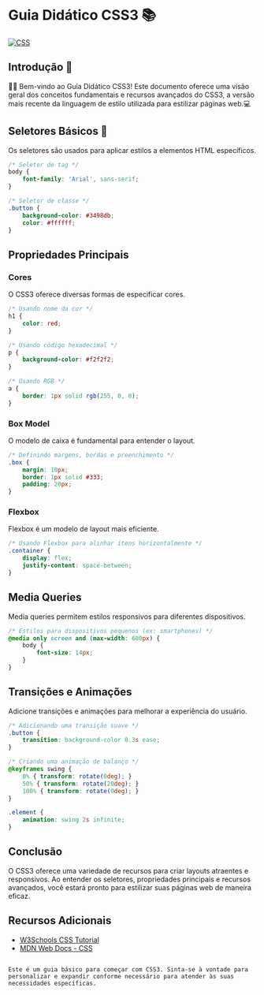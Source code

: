 # Guia Didático CSS3 📚

[![CSS](https://img.shields.io/badge/CSS-3-blue?style=flat&logo=css3)](https://link-para-mais-informacoes)

## Introdução 🚀

👨‍🏫 Bem-vindo ao Guia Didático CSS3! Este documento oferece uma visão geral dos conceitos fundamentais e recursos avançados do CSS3, a versão mais recente da linguagem de estilo utilizada para estilizar páginas web.💻

## Seletores Básicos 🧐

Os seletores são usados para aplicar estilos a elementos HTML específicos.

```css
/* Seletor de tag */
body {
    font-family: 'Arial', sans-serif;
}

/* Seletor de classe */
.button {
    background-color: #3498db;
    color: #ffffff;
}
```

## Propriedades Principais

### Cores

O CSS3 oferece diversas formas de especificar cores.

```css
/* Usando nome da cor */
h1 {
    color: red;
}

/* Usando código hexadecimal */
p {
    background-color: #f2f2f2;
}

/* Usando RGB */
a {
    border: 1px solid rgb(255, 0, 0);
}
```

### Box Model

O modelo de caixa é fundamental para entender o layout.

```css
/* Definindo margens, bordas e preenchimento */
.box {
    margin: 10px;
    border: 1px solid #333;
    padding: 20px;
}
```

### Flexbox

Flexbox é um modelo de layout mais eficiente.

```css
/* Usando Flexbox para alinhar itens horizontalmente */
.container {
    display: flex;
    justify-content: space-between;
}
```

## Media Queries

Media queries permitem estilos responsivos para diferentes dispositivos.

```css
/* Estilos para dispositivos pequenos (ex: smartphones) */
@media only screen and (max-width: 600px) {
    body {
        font-size: 14px;
    }
}
```

## Transições e Animações

Adicione transições e animações para melhorar a experiência do usuário.

```css
/* Adicionando uma transição suave */
.button {
    transition: background-color 0.3s ease;
}

/* Criando uma animação de balanço */
@keyframes swing {
    0% { transform: rotate(0deg); }
    50% { transform: rotate(20deg); }
    100% { transform: rotate(0deg); }
}

.element {
    animation: swing 2s infinite;
}
```

## Conclusão

O CSS3 oferece uma variedade de recursos para criar layouts atraentes e responsivos. Ao entender os seletores, propriedades principais e recursos avançados, você estará pronto para estilizar suas páginas web de maneira eficaz.

## Recursos Adicionais

- [W3Schools CSS Tutorial](https://www.w3schools.com/css/)
- [MDN Web Docs - CSS](https://developer.mozilla.org/en-US/docs/Web/CSS)
```

Este é um guia básico para começar com CSS3. Sinta-se à vontade para personalizar e expandir conforme necessário para atender às suas necessidades específicas.
